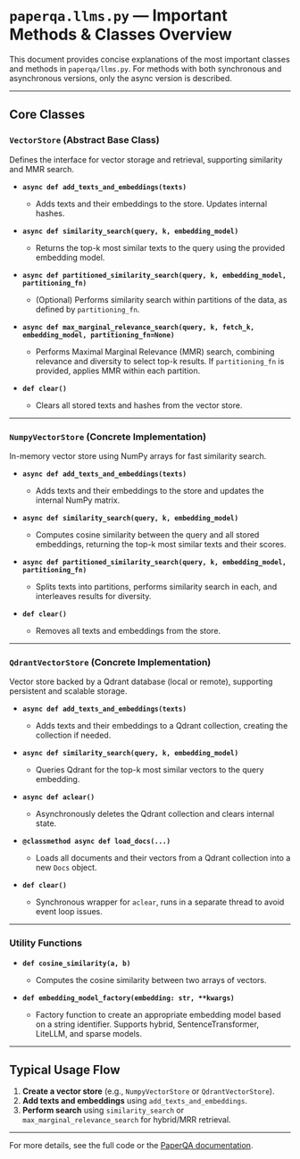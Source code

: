 # `paperqa.llms.py` — Important Methods & Classes Overview

This document provides concise explanations of the most important classes and methods in `paperqa/llms.py`. For methods with both synchronous and asynchronous versions, only the async version is described.

---

## Core Classes

### `VectorStore` (Abstract Base Class)
Defines the interface for vector storage and retrieval, supporting similarity and MMR search.

- **`async def add_texts_and_embeddings(texts)`**
  - Adds texts and their embeddings to the store. Updates internal hashes.

- **`async def similarity_search(query, k, embedding_model)`**
  - Returns the top-k most similar texts to the query using the provided embedding model.

- **`async def partitioned_similarity_search(query, k, embedding_model, partitioning_fn)`**
  - (Optional) Performs similarity search within partitions of the data, as defined by `partitioning_fn`.

- **`async def max_marginal_relevance_search(query, k, fetch_k, embedding_model, partitioning_fn=None)`**
  - Performs Maximal Marginal Relevance (MMR) search, combining relevance and diversity to select top-k results. If `partitioning_fn` is provided, applies MMR within each partition.

- **`def clear()`**
  - Clears all stored texts and hashes from the vector store.

---

### `NumpyVectorStore` (Concrete Implementation)
In-memory vector store using NumPy arrays for fast similarity search.

- **`async def add_texts_and_embeddings(texts)`**
  - Adds texts and their embeddings to the store and updates the internal NumPy matrix.

- **`async def similarity_search(query, k, embedding_model)`**
  - Computes cosine similarity between the query and all stored embeddings, returning the top-k most similar texts and their scores.

- **`async def partitioned_similarity_search(query, k, embedding_model, partitioning_fn)`**
  - Splits texts into partitions, performs similarity search in each, and interleaves results for diversity.

- **`def clear()`**
  - Removes all texts and embeddings from the store.

---

### `QdrantVectorStore` (Concrete Implementation)
Vector store backed by a Qdrant database (local or remote), supporting persistent and scalable storage.

- **`async def add_texts_and_embeddings(texts)`**
  - Adds texts and their embeddings to a Qdrant collection, creating the collection if needed.

- **`async def similarity_search(query, k, embedding_model)`**
  - Queries Qdrant for the top-k most similar vectors to the query embedding.

- **`async def aclear()`**
  - Asynchronously deletes the Qdrant collection and clears internal state.

- **`@classmethod async def load_docs(...)`**
  - Loads all documents and their vectors from a Qdrant collection into a new `Docs` object.

- **`def clear()`**
  - Synchronous wrapper for `aclear`, runs in a separate thread to avoid event loop issues.

---

### Utility Functions

- **`def cosine_similarity(a, b)`**
  - Computes the cosine similarity between two arrays of vectors.

- **`def embedding_model_factory(embedding: str, **kwargs)`**
  - Factory function to create an appropriate embedding model based on a string identifier. Supports hybrid, SentenceTransformer, LiteLLM, and sparse models.

---

## Typical Usage Flow
1. **Create a vector store** (e.g., `NumpyVectorStore` or `QdrantVectorStore`).
2. **Add texts and embeddings** using `add_texts_and_embeddings`.
3. **Perform search** using `similarity_search` or `max_marginal_relevance_search` for hybrid/MRR retrieval.

---

For more details, see the full code or the [PaperQA documentation](https://github.com/Future-House/paper-qa). 